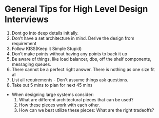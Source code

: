 # General Tips for High Level Design Interviews
1. Dont go into deep details initially. 
2. Don't have a set architecture in mind. Derive the design from requirement
3. Follow KISS(Keep it Simple Stupid)
4. Don't make points without having any points to back it up 
5. Be aware of things, like load balancer, dbs, off the shelf components, messaging queues. 
6. There cannot be a perfect right answer. There is nothing as one size fit all 
7. List all requirements - Don't assume things ask questions. 
8.  Take out 5 mins to plan for next 45 mins

* When designing large systems consider: 
    1. What are different architectural pieces that can be used?
    2. How these pieces work with each other. 
    3. How can we best utilize these pieces: What are the right tradeoffs?  